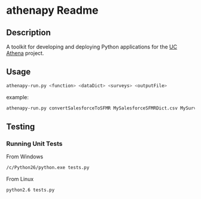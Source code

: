 # athenapy Readme

## Description

A toolkit for developing and deploying Python applications for the [UC Athena](http://athenacarenetwork.org/) project.

## Usage

```bash
athenapy-run.py <function> <dataDict> <surveys> <outputFile>
```

example:

```bash
athenapy-run.py convertSalesforceToSFMR MySalesforceSFMRDict.csv MySurveys.csv MySFMRSurveys.csv
```

## Testing

### Running Unit Tests

From Windows

```bash
/c/Python26/python.exe tests.py
```

From Linux

```bash
python2.6 tests.py
```